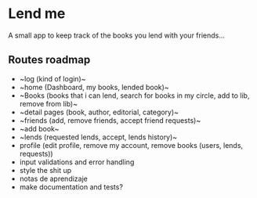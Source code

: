 # Lend me

A small app to keep track of the books you lend with your friends...

## Routes roadmap

- ~log (kind of login)~
- ~home (Dashboard, my books, lended book)~
- ~Books (books that i can lend, search for books in my circle, add to lib, remove from lib)~
- ~detail pages (book, author, editorial, category)~
- ~friends (add, remove friends, accept friend requests)~
- ~add book~
- ~lends (requested lends, accept, lends history)~
- profile (edit profile, remove my account, remove books (users, lends, requests))
- input validations and error handling
- style the shit up
- notas de aprendizaje
- make documentation and tests?
